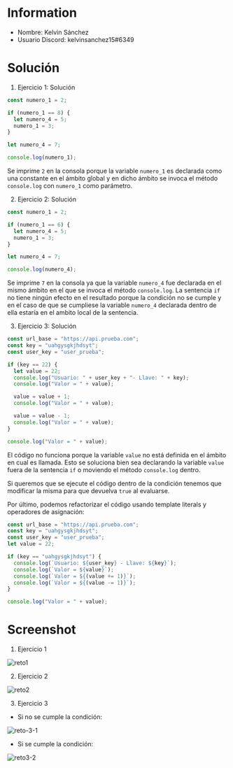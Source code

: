 # Information

- Nombre: Kelvin Sánchez
- Usuario Discord: kelvinsanchez15#6349

# Solución

1. Ejercicio 1: Solución

```js
const numero_1 = 2;

if (numero_1 == 8) {
  let numero_4 = 5;
  numero_1 = 3;
}

let numero_4 = 7;

console.log(numero_1);
```

Se imprime `2` en la consola porque la variable `numero_1` es declarada como una constante en el ámbito global y en dicho ámbito se invoca el método `console.log` con `numero_1` como parámetro.

2. Ejercicio 2: Solución

```js
const numero_1 = 2;

if (numero_1 == 6) {
  let numero_4 = 5;
  numero_1 = 3;
}

let numero_4 = 7;

console.log(numero_4);
```

Se imprime `7` en la consola ya que la variable `numero_4` fue declarada en el mismo ámbito en el que se invoca el método `console.log`. La sentencia `if` no tiene ningún efecto en el resultado
porque la condición no se cumple y en el caso de que se cumpliese la variable `numero_4` declarada dentro de ella estaría en el ambito local de la sentencia. 

3. Ejercicio 3: Solución

```js
const url_base = "https://api.prueba.com";
const key = "uahgysgkjhdsyt";
const user_key = "user_prueba";

if (key == 22) {
  let value = 22;
  console.log("Usuario: " + user_key + "- Llave: " + key);
  console.log("Valor = " + value);

  value = value + 1;
  console.log("Valor = " + value);

  value = value - 1;
  console.log("Valor = " + value);
}

console.log("Valor = " + value);
```

El código no funciona porque la variable `value` no está definida en el ámbito en cual es llamada. Esto se soluciona bien sea declarando la variable `value` fuera de la sentencia `if`
o moviendo el método `console.log` dentro.

Si queremos que se ejecute el código dentro de la condición tenemos que modificar la misma para que devuelva `true` al evaluarse.

Por último, podemos refactorizar el código usando template literals y operadores de asignación:

```js
const url_base = "https://api.prueba.com";
const key = "uahgysgkjhdsyt";
const user_key = "user_prueba";
let value = 22;

if (key == "uahgysgkjhdsyt") {
  console.log(`Usuario: ${user_key} - Llave: ${key}`);
  console.log(`Valor = ${value}`);
  console.log(`Valor = ${(value += 1)}`);
  console.log(`Valor = ${(value -= 1)}`);
}

console.log("Valor = " + value);
```

# Screenshot
1. Ejercicio 1

![reto1](https://user-images.githubusercontent.com/4708484/110868832-ae437700-829f-11eb-9fdb-4ab615721b68.png)

2. Ejercicio 2

![reto2](https://user-images.githubusercontent.com/4708484/110869433-d7183c00-82a0-11eb-8d59-8b76bc4c9c75.png)

3. Ejercicio 3

- Si no se cumple la condición:

![reto-3-1](https://user-images.githubusercontent.com/4708484/110869912-cae0ae80-82a1-11eb-91a7-9d1aa98b3c6d.png)


- Si se cumple la condición:

![reto3-2](https://user-images.githubusercontent.com/4708484/110869698-586fce80-82a1-11eb-8180-be7e57187f5c.png)
